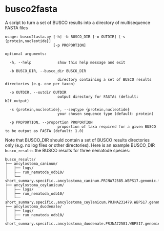 # busco2fasta

A script to turn a set of BUSCO results into a directory of multisequence FASTA files

```
usage: busco2fasta.py [-h] -b BUSCO_DIR [-o OUTDIR] [-s {protein,nucleotide}]
                      [-p PROPORTION]

optional arguments:

  -h, --help            show this help message and exit
  
  -b BUSCO_DIR, --busco_dir BUSCO_DIR
  
                        directory containing a set of BUSCO results directories (e.g. one per taxon)
                        
  -o OUTDIR, --outdir OUTDIR
                        output directory for FASTAs (default: b2f_output)
                        
  -s {protein,nucleotide}, --seqtype {protein,nucleotide}
                        your chosen sequence type (default: protein)
                        
  -p PROPORTION, --proportion PROPORTION
                        proportion of taxa required for a given BUSCO to be output as FASTA (default: 1.0)
```

Note that BUSCO_DIR should contain a set of BUSCO results directories only (e.g. no log files or other directories). Here is an example BUSCO_DIR `busco_results` the BUSCO results for three nematode species: 

```
busco_results/
├── ancylostoma_caninum/
│   ├── logs/
│   ├── run_nematoda_odb10/
│   └── short_summary.specific..ancylostoma_caninum.PRJNA72585.WBPS17.genomic.fa_busco_nematoda.txt
├── ancylostoma_ceylanicum/
│   ├── logs/
│   ├── run_nematoda_odb10/
│   └── short_summary.specific..ancylostoma_ceylanicum.PRJNA231479.WBPS17.genomic.fa_busco_nematoda.txt
├── ancylostoma_duodenale/
│   ├── logs/
│   ├── run_nematoda_odb10/
│   └── short_summary.specific..ancylostoma_duodenale.PRJNA72581.WBPS17.genomic.fa_busco_nematoda.txt
```
